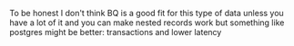 To be honest I don't think BQ is a good fit for this type of data unless you have a lot of it and you can make nested records work but something like postgres might be better: transactions and lower latency
